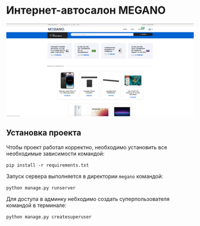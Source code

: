 # Интернет-автосалон MEGANO
![Иллюстрация к проекту](diploma-frontend/main_page.png)

## Установка проекта

Чтобы проект работал корректно, необходимо установить все необходимые зависимости командой:
```
pip install -r requirements.txt
```
Запуск сервера выполняется в директории `megano` командой:
```
python manage.py runserver
```
Для доступа в админку небходимо создать суперпользователя командой в терминале:
```
python manage.py createsuperuser
```

